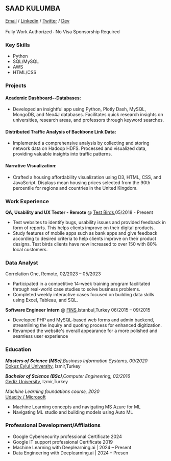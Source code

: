 ## SAAD KULUMBA
 
[Email](mailto:saadkulumba@outlook.com) / [Linkedin](https://www.linkedin.com/in/skulumba/) / [Twitter](https://twitter.com/skulsoft) / [Dev](https://dev.to/saadkulumba)</br>   
Fully Work Authorized ∙ No Visa Sponsorship Required<br/>

### Key Skills
- Python
- SQL/MySQL
- AWS
- HTML/CSS

### Projects
#### Academic Dashboard--Databases:
- Developed an insightful app using Python, Plotly Dash, MySQL, MongoDB, and Neo4J databases. Facilitates
  quick research insights on universities, research areas, and professors through keyword searches.
#### Distributed Traffic Analysis of Backbone Link Data:
- Implemented a comprehensive analysis by collecting and storing network data on Hadoop HDFS. Processed
  and visualized data, providing valuable insights into traffic patterns.
#### Narrative Visualization:
- Crafted a housing affordability visualization using D3, HTML, CSS, and JavaScript. Displays mean housing
  prices selected from the 90th percentile for regions and countries in the United Kingdom.

### Work Experience
**QA, Usability and UX Tester - Remote** @ [Test Birds](https://www.testbirds.com/),05/2018 - Present                                                                         
- Test websites to identify bugs, usability issues and provided feedback in form of reports. This helps clients improve on their digital products.
- Study features of mobile apps such as bank apps and give feedback according to desired criteria to help clients improve on their product designs. Test birds clients have now increased to over 150 with 80% local customers.

### Data Analyst
Correlation One, Remote, 02/2023 – 05/2023
- Participated in a competitive 14-week training program facilitated through real-world case studies to solve
business problems.
- Completed weekly interactive cases focused on building data skills using Excel, Tableau, and SQL.
  
**Software Engineer Intern**  @ [FINS](https://www.fins.com.tr/Default.asp),Istanbul,Turkey 06/2015 – 09/2015                                                                         
- Developed PHP and MySQL-based web forms and admin backend, streamlining the inquiry and quoting
  process for enhanced digitization.
- Revamped the website's overall appearance for a more polished and seamless user experience

### Education
**_Masters of Science (MSc)_**_,Business Information Systems, 09/2020_</br>
[Dokuz Eylul University](https://debis.deu.edu.tr/ders-katalog/2019-2020/eng/bolum_9663_eng.html), Izmir,Turkey</br> 

**_Bachelor of Science (BSc)_**_,Computer Engineering, 02/2016_</br>
[Gediz University](https://en.wikipedia.org/wiki/Gediz_University), Izmir,Turkey</br>  

_Machine Learning foundations course, 2020_</br>
[Udacity / Microsoft](https://www.udacity.com/course/machine-learning-engineer-for-microsoft-azure-nanodegree--nd00333)</br>    
 - Machine Learning concepts and navigating MS Azure for ML
 - Navigating ML studio and building models using Auto ML
 
### Professional Development/Affliations
- Google Cybersecurity professional Certificate 2024
- Google IT support professional Certificate  2019
- Machine Learning with Deeplearning.ai | 2024 – Present
- Data Engineering with Deeplearning.ai | 2024 – Presen



